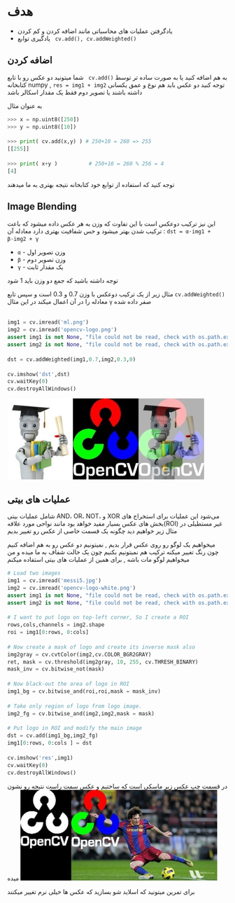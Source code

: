 # هدف
* یادگرفتن عملیات های محاسباتی مانند اضافه کردن و کم کردن
* یادگیری توابع ` cv.add(), cv.addWeighted()`

## اضافه کردن
شما میتونید دو عکس رو با تابع  ` cv.add()` به هم اضافه کنید یا به صورت ساده تر
توسط کتابخانه numpy , `res = img1 + img2` توجه کنید دو عکس باید هم نوع و عمق یکسانی داشته باشند یا تصویر دوم فقط یک مقدار اسکالر باشد

به عنوان مثال 
```python
>>> x = np.uint8([250])
>>> y = np.uint8([10])
 
>>> print( cv.add(x,y) ) # 250+10 = 260 => 255
[[255]]
 
>>> print( x+y )          # 250+10 = 260 % 256 = 4
[4]
```
توجه کنید که استفاده از توابع خود کتابخانه نتیجه بهتری به ما میدهند

## Image Blending

این نیز ترکیب دوعکس است با این تفاوت که وزن به هر عکس داده میشود که باعت ترکیب شدن بهتر میشود و حس شفافیت بهتری دارد
معادله آن : `dst = α⋅img1 + β⋅img2 + γ`
* `α` - وزن تصویر اول
* `β` - وزن تصویر دوم
* `γ` - یک مقدار ثابت

توجه داشته باشید که جمع دو وزن باید 1 شود

مثال زیر از یک ترکیب دوعکس با وزن 0.7 و 0.3 است و سپس تابع `cv.addWeighted()` معادله را در آن اعمال میکند
در این مثال `γ` صفر داده شده

```python

img1 = cv.imread('ml.png')
img2 = cv.imread('opencv-logo.png')
assert img1 is not None, "file could not be read, check with os.path.exists()"
assert img2 is not None, "file could not be read, check with os.path.exists()"
 
dst = cv.addWeighted(img1,0.7,img2,0.3,0)
 
cv.imshow('dst',dst)
cv.waitKey(0)
cv.destroyAllWindows()

```
![image](./assets/blending.jpg)


## عملیات های بیتی
شامل عملیات بیتی AND، OR، NOT، و XOR می‌شود 
این عملیات برای استخراج های بخش های عکس بسیار مفید خواهد بود
مانند نواحی مورد علاقه(ROI) غیر مستطیلی
در مثال زیر خواهیم دید چگونه یک قسمت خاصی از عکس رو تغییر بدیم

میخواهیم یک لوگو رو روی عکس قرار بدیم , نمیتونیم دو عکس رو به هم اضافه کنیم چون رنگ تغییر میکنه
ترکیب هم نمیتونیم بکنیم چون یک حالت شفاف به ما میده و من میخواهیم لوگو مات باشه , برای همین از عملیات های بیتی استفاده میکنم

```python
# Load two images
img1 = cv.imread('messi5.jpg')
img2 = cv.imread('opencv-logo-white.png')
assert img1 is not None, "file could not be read, check with os.path.exists()"
assert img2 is not None, "file could not be read, check with os.path.exists()"
 
# I want to put logo on top-left corner, So I create a ROI
rows,cols,channels = img2.shape
roi = img1[0:rows, 0:cols]
 
# Now create a mask of logo and create its inverse mask also
img2gray = cv.cvtColor(img2,cv.COLOR_BGR2GRAY)
ret, mask = cv.threshold(img2gray, 10, 255, cv.THRESH_BINARY)
mask_inv = cv.bitwise_not(mask)
 
# Now black-out the area of logo in ROI
img1_bg = cv.bitwise_and(roi,roi,mask = mask_inv)
 
# Take only region of logo from logo image.
img2_fg = cv.bitwise_and(img2,img2,mask = mask)
 
# Put logo in ROI and modify the main image
dst = cv.add(img1_bg,img2_fg)
img1[0:rows, 0:cols ] = dst
 
cv.imshow('res',img1)
cv.waitKey(0)
cv.destroyAllWindows()
```
در قسمت چپ عکس زیر ماسکی است که ساختیم و عکس سمت راست نتیجه رو نشون میده
![img](./assets/overlay.jpg)

برای تمرین میتونید که اسلاید شو بسازید که عکس ها خیلی نرم تغییر میکنند